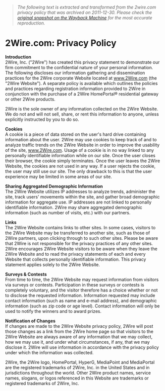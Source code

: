 > *The following text is extracted and transformed from the 2wire.com privacy policy that was archived on 2011-12-30. Please check the [original snapshot on the Wayback Machine](https://web.archive.org/web/20111230111352id_/http%3A//www.2wire.com%3Fp%3D275) for the most accurate reproduction.*

# 2Wire.com: Privacy Policy

**Introduction**  
2Wire, Inc. ("2Wire") has created this privacy statement to demonstrate our firm commitment to the confidential nature of your personal information. The following discloses our information gathering and dissemination practices for the 2Wire corporate Website located at www.2Wire.com (the "2Wire Website"). A separate policy is available which outlines the policies and practices regarding registration information provided to 2Wire in conjunction with the purchase of a 2Wire HomePortal® residential gateway or other 2Wire products.

2Wire is the sole owner of any information collected on the 2Wire Website. We do not and will not sell, share, or rent this information to anyone, unless explicitly instructed by you to do so.

**Cookies**  
A cookie is a piece of data stored on the user's hard drive containing information about the user. 2Wire may use cookies to keep track of and to analyze traffic trends on the 2Wire Website in order to improve the usability of the site, www.2Wire.com. Usage of a cookie is in no way linked to any personally identifiable information while on our site. Once the user closes their browser, the cookie simply terminates. Once the user leaves the 2Wire Website, the cookies are not used in any way. If a user rejects the cookie, the user may still use our site. The only drawback to this is that the user experience may be limited in some areas of our site.

**Sharing Aggregated Demographic Information**  
The 2Wire Website utilizes IP addresses to analyze trends, administer the site, track users' movements within the site, and gather broad demographic information for aggregate use. IP addresses are not linked to personally identifiable information. 2Wire may share aggregated demographic information (such as number of visits, etc.) with our partners. 

**Links**  
The 2Wire Website contains links to other sites. In some cases, visitors to the 2Wire Website may be transferred to another site, such as those of 2Wire partners, upon clicking through to such other sites. Please be aware that 2Wire is not responsible for the privacy practices of any other sites. 2Wire encourages 2Wire Website visitors to be aware when they leave the 2Wire Website and to read the privacy statements of each and every Website that collects personally identifiable information. This privacy statement applies solely to the 2Wire Website.

**Surveys & Contests**  
From time to time, the 2Wire Website may request information from visitors via surveys or contests. Participation in these surveys or contests is completely voluntary, and the visitor therefore has a choice whether or not to disclose the requested information. Information requested may include contact information (such as name and e-mail address), and demographic information (such as zip code or age level). Contact information will only be used to notify the winners and to award prizes.

**Notification of Changes**  
If changes are made to the 2Wire Website privacy policy, 2Wire will post those changes as a link from the 2Wire home page so that visitors to the 2Wire Website are always aware of any information that we may collect, how we may use it, and under what circumstances, if any, that we may disclose it. 2Wire will use information in accordance with the privacy policy under which the information was collected.  


2Wire, the 2Wire logo, HomePortal, HyperG, MediaPoint and MediaPortal are the registered trademarks of 2Wire, Inc. in the United States and in jurisdictions throughout the world. Other 2Wire product names, service names, slogans, or logos referenced in this Website are trademarks or registered trademarks of 2Wire, Inc.

